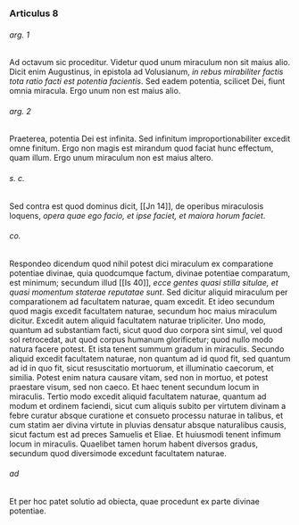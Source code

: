 ### Articulus 8

###### arg. 1
Ad octavum sic proceditur. Videtur quod unum miraculum non sit maius alio. Dicit enim Augustinus, in epistola ad Volusianum, *in rebus mirabiliter factis tota ratio facti est potentia facientis*. Sed eadem potentia, scilicet Dei, fiunt omnia miracula. Ergo unum non est maius alio.

###### arg. 2
Praeterea, potentia Dei est infinita. Sed infinitum improportionabiliter excedit omne finitum. Ergo non magis est mirandum quod faciat hunc effectum, quam illum. Ergo unum miraculum non est maius altero.

###### s. c.
Sed contra est quod dominus dicit, [[Jn 14]], de operibus miraculosis loquens, *opera quae ego facio, et ipse faciet, et maiora horum faciet*.

###### co.
Respondeo dicendum quod nihil potest dici miraculum ex comparatione potentiae divinae, quia quodcumque factum, divinae potentiae comparatum, est minimum; secundum illud [[Is 40]], *ecce gentes quasi stilla situlae, et quasi momentum staterae reputatae sunt*. Sed dicitur aliquid miraculum per comparationem ad facultatem naturae, quam excedit. Et ideo secundum quod magis excedit facultatem naturae, secundum hoc maius miraculum dicitur. Excedit autem aliquid facultatem naturae tripliciter. Uno modo, quantum ad substantiam facti, sicut quod duo corpora sint simul, vel quod sol retrocedat, aut quod corpus humanum glorificetur; quod nullo modo natura facere potest. Et ista tenent summum gradum in miraculis. Secundo aliquid excedit facultatem naturae, non quantum ad id quod fit, sed quantum ad id in quo fit, sicut resuscitatio mortuorum, et illuminatio caecorum, et similia. Potest enim natura causare vitam, sed non in mortuo, et potest praestare visum, sed non caeco. Et haec tenent secundum locum in miraculis. Tertio modo excedit aliquid facultatem naturae, quantum ad modum et ordinem faciendi, sicut cum aliquis subito per virtutem divinam a febre curatur absque curatione et consueto processu naturae in talibus, et cum statim aer divina virtute in pluvias densatur absque naturalibus causis, sicut factum est ad preces Samuelis et Eliae. Et huiusmodi tenent infimum locum in miraculis. Quaelibet tamen horum habent diversos gradus, secundum quod diversimode excedunt facultatem naturae.

###### ad 
Et per hoc patet solutio ad obiecta, quae procedunt ex parte divinae potentiae.


